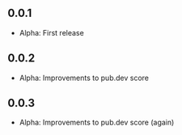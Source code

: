 ## 0.0.1

* Alpha: First release

## 0.0.2

* Alpha: Improvements to pub.dev score

## 0.0.3

* Alpha: Improvements to pub.dev score (again)
